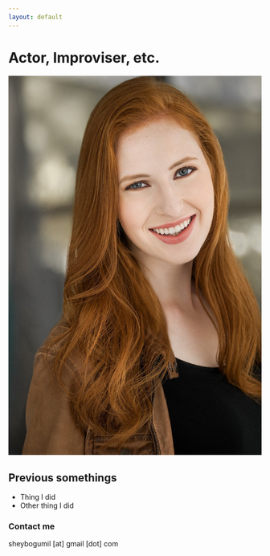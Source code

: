 ```yaml
---
layout: default
---
```


# Actor, Improviser, etc.

![Key Photo](images/shey.jpg)

## Previous somethings
+ Thing I did
+ Other thing I did

### Contact me
sheybogumil \[at\] gmail \[dot\] com
